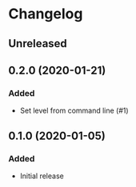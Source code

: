 # Changelog

## Unreleased

## 0.2.0 (2020-01-21)
### Added
- Set level from command line (#1)

## 0.1.0 (2020-01-05)
### Added
- Initial release
